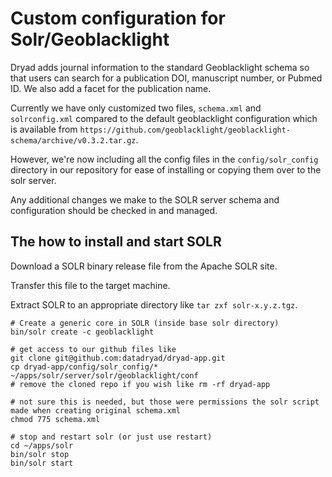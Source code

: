# Custom configuration for Solr/Geoblacklight

Dryad adds journal information to the standard Geoblacklight schema so that users can search for a publication DOI, manuscript number, or Pubmed ID. We also add a facet for the publication name.

Currently we have only customized two files, `schema.xml` and `solrconfig.xml` compared to the default geoblacklight
configuration which is available from `https://github.com/geoblacklight/geoblacklight-schema/archive/v0.3.2.tar.gz`.

However, we're now including all the config files in the `config/solr_config` directory in our repository for ease
of installing or copying them over to the solr server.

Any additional changes we make to the SOLR server schema and configuration should be checked in and managed.

## The how to install and start SOLR

Download a SOLR binary release file from the Apache SOLR site.

Transfer this file to the target machine.

Extract SOLR to an appropriate directory like `tar zxf solr-x.y.z.tgz`.

```
# Create a generic core in SOLR (inside base solr directory)
bin/solr create -c geoblacklight
```

```
# get access to our github files like
git clone git@github.com:datadryad/dryad-app.git
cp dryad-app/config/solr_config/* ~/apps/solr/server/solr/geoblacklight/conf
# remove the cloned repo if you wish like rm -rf dryad-app

# not sure this is needed, but those were permissions the solr script made when creating original schema.xml
chmod 775 schema.xml
```

```
# stop and restart solr (or just use restart)
cd ~/apps/solr
bin/solr stop
bin/solr start
```
